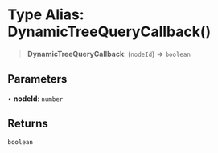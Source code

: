 # Type Alias: DynamicTreeQueryCallback()

> **DynamicTreeQueryCallback**: (`nodeId`) => `boolean`

## Parameters

• **nodeId**: `number`

## Returns

`boolean`

